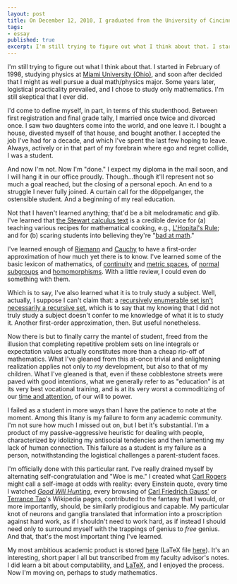 ```yaml
---
layout: post
title: On December 12, 2010, I graduated from the University of Cincinnati with a degree in mathematics.
tags:
- essay
published: true
excerpt: I'm still trying to figure out what I think about that. I started in February of 1998, studying physics at [Miami University (Ohio)](http://muohio.edu), and soon after decided that I might as well pursue a dual math/physics major. Some years later, logistical practicality prevailed, and I chose to study only mathematics. I'm still skeptical that I ever did.
---
```


I'm still trying to figure out what I think about that. I started in February of 1998, studying physics at [Miami University (Ohio)](http://muohio.edu), and soon after decided that I might as well pursue a dual math/physics major. Some years later, logistical practicality prevailed, and I chose to study only mathematics. I'm still skeptical that I ever did.

I'd come to define myself, in part, in terms of this studenthood. Between first registration and final grade tally, I married once twice and divorced once. I saw two daughters come into the world, and one leave it. I bought a house, divested myself of that house, and bought another. I accepted the job I've had for a decade, and which I've spent the last few hoping to leave. Always, actively or in that part of my forebrain where ego and regret collide, I was a student.

And now I'm not. Now I'm "done." I expect my diploma in the mail soon, and I will hang it in our office proudly. Though...though it'll represent not so much a goal reached, but the closing of a personal epoch. An end to a struggle I never fully joined. A curtain call for the döppelganger, the ostensible student. And a beginning of my real education.

Not that I haven't learned anything; that'd be a bit melodramatic and glib. I've learned that [the Stewart calculus text](http://www.stewartcalculus.com/) is a credible device for (a) teaching various recipes for mathematical cooking, e.g., [L'Hopital's Rule](http://en.wikipedia.org/wiki/L'Hôpital's_rule); and for (b) scaring students into believing they're "[bad at math](http://www.maa.org/devlin/LockhartsLament.pdf)."

I've learned enough of [Riemann](http://en.wikipedia.org/wiki/Bernhard_Riemann) and [Cauchy](http://en.wikipedia.org/wiki/Augustin-Louis_Cauchy) to have a first-order approximation of how much yet there is to know. I've learned some of the basic lexicon of mathematics, of [continuity](http://en.wikipedia.org/wiki/Continuity_(topology)) and [metric spaces](http://en.wikipedia.org/wiki/Metric_space), of [normal subgroups](http://en.wikipedia.org/wiki/Normal_subgroup) and [homomorphisms](http://en.wikipedia.org/wiki/Homomorphism). With a little review, I could even do something with them.

Which is to say, I've also learned what it is to truly study a subject. Well, actually, I suppose I can't claim that: a [recursively enumerable set isn't necessarily a recursive set](http://books.google.com/books?ei=QsY8TaTKNYL48Aapw-HJCg&ct=result&id=lic72KLZq-0C&dq=godel+escher+bach&q=recursively+enumerable#search_anchor), which is to say that my knowing that I did not truly study a subject doesn't confer to me knowledge of what it is to study it. Another first-order approximation, then. But useful nonetheless.

Now there is but to finally carry the mantel of student, freed from the illusion that completing repetitive problem sets on line integrals or expectation values actually constitutes more than a cheap rip-off of mathematics. What I've gleaned from this at-once trivial and enlightening realization applies not only to *my* development, but also to that of my children. What I've gleaned is that, even if these cobblestone streets were paved with good intentions, what we generally refer to as "education" is at its very best vocational training, and is at its very worst a commoditizing of our [time and attention](http://www.43folders.com/2008/09/10/time-attention-creative-work), of our will to power.

I failed as a student in more ways than I have the patience to note at the moment. Among this litany is my failure to form any academic community. I'm not sure how much I missed out on, but I bet it's substantial. I'm a product of my passive-aggressive heuristic for dealing with people, characterized by idolizing my antisocial tendencies and then lamenting my lack of human connection. This failure as a student is my failure as a person, notwithstanding the logistical challenges a parent-student faces.

I'm officially done with this particular rant. I've really drained myself by alternating self-congratulation and "Woe is me." I created what [Carl Rogers](http://en.wikipedia.org/wiki/Carl_Rogers) might call a self-image at odds with reality: every Einstein quote, every time I watched [*Good Will Hunting*](http://www.imdb.com/title/tt0119217/), every browsing of [Carl Friedrich Gauss'](http://en.wikipedia.org/wiki/Carl_Friedrich_Gauss) or [Terrance Tao](http://en.wikipedia.org/wiki/Terence_Tao)'s Wikipedia pages, contributed to the fantasy that I would, or more importantly, should, be similarly prodigious and capable. My particular knot of neurons and ganglia translated that information into a proscription against hard work, as if I shouldn't need to work hard, as if instead I should need only to surround myself with the trappings of genius to *free* genius. And that, that's the most important thing I've learned.

My most ambitious academic product is stored [here](http://erectlocution.com/computabilityFinalDraft_100816.pdf "PDF") (LaTeX file [here](http://erectlocution.com/computabilityFinalDraft_100816.tex "LaTeX")). It's an interesting, short paper I all but transcribed from my faculty advisor's notes. I did learn a bit about computability, and [LaTeX](http://www.latex-project.org/), and I enjoyed the process. Now I'm moving on, perhaps to study mathematics.
